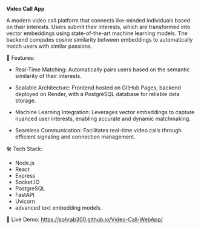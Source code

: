 **Video Call App**

A modern video call platform that connects like-minded individuals based on their interests. Users submit their interests, which are transformed into vector embeddings using state-of-the-art machine learning models. The backend computes cosine similarity between embeddings to automatically match users with similar passions.

🚀 Features:

- Real-Time Matching: Automatically pairs users based on the semantic similarity of their interests.
  
- Scalable Architecture: Frontend hosted on GitHub Pages, backend deployed on Render, with a PostgreSQL database for reliable data storage.

- Machine Learning Integration: Leverages vector embeddings to capture nuanced user interests, enabling accurate and dynamic matchmaking.
  
- Seamless Communication: Facilitates real-time video calls through efficient signaling and connection management.
  

🛠 Tech Stack:

- Node.js
- React
- Express
- Socket.IO
- PostgreSQL
- FastAPI
- Uvicorn
- advanced text embedding models.

🔗 Live Demo: https://sohrab300.github.io/Video-Call-WebApp/

